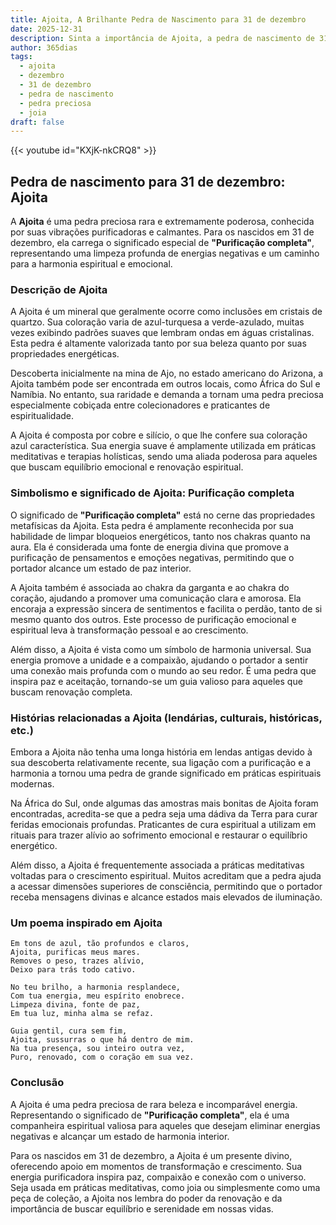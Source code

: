 ```yaml
---
title: Ajoita, A Brilhante Pedra de Nascimento para 31 de dezembro
date: 2025-12-31
description: Sinta a importância de Ajoita, a pedra de nascimento de 31 de dezembro que simboliza Purificação completa. Deixe que sua beleza e significado iluminem seu dia.
author: 365dias
tags:
  - ajoita
  - dezembro
  - 31 de dezembro
  - pedra de nascimento
  - pedra preciosa
  - joia
draft: false
---
```


{{< youtube id="KXjK-nkCRQ8" >}}

## Pedra de nascimento para 31 de dezembro: Ajoita

A **Ajoita** é uma pedra preciosa rara e extremamente poderosa, conhecida por suas vibrações purificadoras e calmantes. Para os nascidos em 31 de dezembro, ela carrega o significado especial de **"Purificação completa"**, representando uma limpeza profunda de energias negativas e um caminho para a harmonia espiritual e emocional.

### Descrição de Ajoita

A Ajoita é um mineral que geralmente ocorre como inclusões em cristais de quartzo. Sua coloração varia de azul-turquesa a verde-azulado, muitas vezes exibindo padrões suaves que lembram ondas em águas cristalinas. Esta pedra é altamente valorizada tanto por sua beleza quanto por suas propriedades energéticas.

Descoberta inicialmente na mina de Ajo, no estado americano do Arizona, a Ajoita também pode ser encontrada em outros locais, como África do Sul e Namíbia. No entanto, sua raridade e demanda a tornam uma pedra preciosa especialmente cobiçada entre colecionadores e praticantes de espiritualidade.

A Ajoita é composta por cobre e silício, o que lhe confere sua coloração azul característica. Sua energia suave é amplamente utilizada em práticas meditativas e terapias holísticas, sendo uma aliada poderosa para aqueles que buscam equilíbrio emocional e renovação espiritual.

### Simbolismo e significado de Ajoita: Purificação completa

O significado de **"Purificação completa"** está no cerne das propriedades metafísicas da Ajoita. Esta pedra é amplamente reconhecida por sua habilidade de limpar bloqueios energéticos, tanto nos chakras quanto na aura. Ela é considerada uma fonte de energia divina que promove a purificação de pensamentos e emoções negativas, permitindo que o portador alcance um estado de paz interior.

A Ajoita também é associada ao chakra da garganta e ao chakra do coração, ajudando a promover uma comunicação clara e amorosa. Ela encoraja a expressão sincera de sentimentos e facilita o perdão, tanto de si mesmo quanto dos outros. Este processo de purificação emocional e espiritual leva à transformação pessoal e ao crescimento.

Além disso, a Ajoita é vista como um símbolo de harmonia universal. Sua energia promove a unidade e a compaixão, ajudando o portador a sentir uma conexão mais profunda com o mundo ao seu redor. É uma pedra que inspira paz e aceitação, tornando-se um guia valioso para aqueles que buscam renovação completa.

### Histórias relacionadas a Ajoita (lendárias, culturais, históricas, etc.)

Embora a Ajoita não tenha uma longa história em lendas antigas devido à sua descoberta relativamente recente, sua ligação com a purificação e a harmonia a tornou uma pedra de grande significado em práticas espirituais modernas.

Na África do Sul, onde algumas das amostras mais bonitas de Ajoita foram encontradas, acredita-se que a pedra seja uma dádiva da Terra para curar feridas emocionais profundas. Praticantes de cura espiritual a utilizam em rituais para trazer alívio ao sofrimento emocional e restaurar o equilíbrio energético.

Além disso, a Ajoita é frequentemente associada a práticas meditativas voltadas para o crescimento espiritual. Muitos acreditam que a pedra ajuda a acessar dimensões superiores de consciência, permitindo que o portador receba mensagens divinas e alcance estados mais elevados de iluminação.

### Um poema inspirado em Ajoita

```
Em tons de azul, tão profundos e claros,  
Ajoita, purificas meus mares.  
Removes o peso, trazes alívio,  
Deixo para trás todo cativo.  

No teu brilho, a harmonia resplandece,  
Com tua energia, meu espírito enobrece.  
Limpeza divina, fonte de paz,  
Em tua luz, minha alma se refaz.  

Guia gentil, cura sem fim,  
Ajoita, sussurras o que há dentro de mim.  
Na tua presença, sou inteiro outra vez,  
Puro, renovado, com o coração em sua vez.
```

### Conclusão

A Ajoita é uma pedra preciosa de rara beleza e incomparável energia. Representando o significado de **"Purificação completa"**, ela é uma companheira espiritual valiosa para aqueles que desejam eliminar energias negativas e alcançar um estado de harmonia interior.

Para os nascidos em 31 de dezembro, a Ajoita é um presente divino, oferecendo apoio em momentos de transformação e crescimento. Sua energia purificadora inspira paz, compaixão e conexão com o universo. Seja usada em práticas meditativas, como joia ou simplesmente como uma peça de coleção, a Ajoita nos lembra do poder da renovação e da importância de buscar equilíbrio e serenidade em nossas vidas.